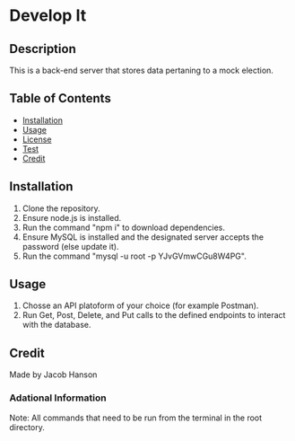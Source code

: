 # Develop It

## Description
This is a back-end server that stores data pertaning to a mock election.

## Table of Contents
* [Installation](#installation)
* [Usage](#usage)
* [License](#license)
* [Test](#tests)
* [Credit](#credit)

## Installation
1. Clone the repository.
2. Ensure node.js is installed.
3. Run the command "npm i" to download dependencies.
4. Ensure MySQL is installed and the designated server accepts the password (else update it).
5. Run the command "mysql -u root -p YJvGVmwCGu8W4PG".

## Usage
1. Chosse an API platoform of your choice (for example Postman).
2. Run Get, Post, Delete, and Put calls to the defined endpoints to interact with the database.

## Credit
Made by Jacob Hanson

### Adational Information
Note: All commands that need to be run from the terminal in the root directory.
